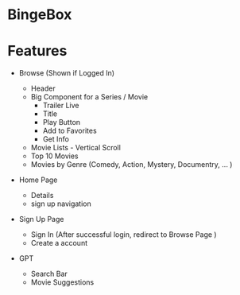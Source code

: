 # BingeBox



# Features 
- Browse (Shown if Logged In)
    - Header 
    - Big Component for a Series / Movie  
        - Trailer Live 
        - Title 
        - Play Button
        - Add to Favorites 
        - Get Info 
    - Movie Lists - Vertical Scroll 
    - Top 10 Movies 
    - Movies by Genre (Comedy, Action, Mystery, Documentry, ... )

- Home Page 
    - Details 
    - sign up navigation

- Sign Up Page 
    - Sign In (After successful login, redirect to Browse Page )
    - Create a account 

- GPT 
    - Search Bar 
    - Movie Suggestions 



